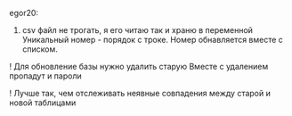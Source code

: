 egor20:

1) csv файл не трогать, я его читаю так и храню в переменной
Уникальный номер - порядок с троке.
Номер обнавляется вместе с списком.

! Для обновление базы нужно удалить старую
Вместе с удалением пропадут и пароли

! Лучше так, чем отслеживать неявные совпадения между старой и новой таблицами

